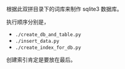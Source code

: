 根据此双拼目录下的词库来制作 sqlite3 数据库。

执行顺序分别是，

- `./create_db_and_table.py`
- `./insert_data.py`
- `./create_index_for_db.py`

创建索引肯定是要放在最后。


